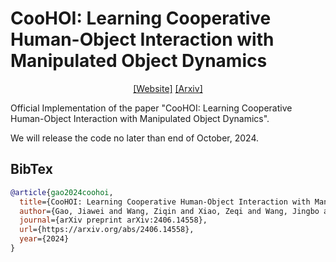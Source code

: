 # CooHOI: Learning Cooperative Human-Object Interaction with Manipulated Object Dynamics

<div align="center">

[[Website]](https://gao-jiawei.com/Research/CooHOI/)
[[Arxiv]](https://arxiv.org/abs/2406.14558)

</div>

Official Implementation of the paper "CooHOI: Learning Cooperative Human-Object Interaction with Manipulated Object Dynamics".

We will release the code no later than end of October, 2024.

## BibTex

```bibtex
@article{gao2024coohoi,
  title={CooHOI: Learning Cooperative Human-Object Interaction with Manipulated Object Dynamics},
  author={Gao, Jiawei and Wang, Ziqin and Xiao, Zeqi and Wang, Jingbo and Wang, Tai and Cao, Jinkun and Hu, Xiaolin and Liu, Si and Dai, Jifeng and Pang, Jiangmiao},
  journal={arXiv preprint arXiv:2406.14558},
  url={https://arxiv.org/abs/2406.14558},
  year={2024}
}
```
